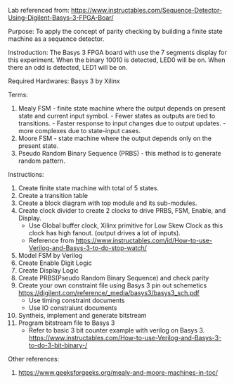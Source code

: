 Lab referenced from: https://www.instructables.com/Sequence-Detector-Using-Digilent-Basys-3-FPGA-Boar/

Purpose: To apply the concept of parity checking by building a finite state machine as a sequence detector.

Instroduction: The Basys 3 FPGA board with use the 7 segments display for this experiment. When the binary 10010 is detected, LED0 will be on. When there an odd is detected, LED1 will be on.

Required Hardwares: Basys 3 by Xilinx

Terms:
  1. Mealy FSM - finite state machine where the output depends on present state and current input symbol.
               - Fewer states as outputs are tied to transitions.
               - Faster response to input changes due to output updates.
               - more complexes due to state-input cases.
  2. Moore FSM - state machine where the output depends only on the present state.
  3. Pseudo Random Binary Sequence (PRBS) - this method is to generate random pattern.  

Instructions:
  1. Create finite state machine with total of 5 states.
  2. Create a transition table
  3. Create a block diagram with top module and its sub-modules.
  4. Create clock divider to create 2 clocks to drive PRBS, FSM, Enable, and Display.
       - Use Global buffer clock, Xilinx primitive for Low Skew Clock as this clock has high fanout. (output drives a lot of inputs).
       - Reference from https://www.instructables.com/id/How-to-use-Verilog-and-Basys-3-to-do-stop-watch/
  6. Model FSM by Verilog
  7. Create Enable Digit Logic
  8. Create Display Logic
  9. Create PRBS(Pseudo Random Binary Sequence) and check parity
  10. Create your own constraint file using Basys 3 pin out schemetics https://digilent.com/reference/_media/basys3/basys3_sch.pdf
        - Use timing constraint documents
        - Use IO constraiunt documents
  11. Syntheis, implement and generate bitstream
  12. Program bitstream file to Basys 3
        - Refer to basic 3 bit counter example with verilog on Basys 3. https://www.instructables.com/How-to-use-Verilog-and-Basys-3-to-do-3-bit-binary-/



Other references:
  1. https://www.geeksforgeeks.org/mealy-and-moore-machines-in-toc/
